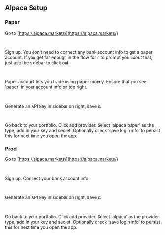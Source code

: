 ## Alpaca Setup

### Paper

Go to [https://alpaca.markets/](https://alpaca.markets/)

<br>

Sign up. You don’t need to connect any bank account info to get a paper account. If you get far enough in the flow for it to prompt you about that, just use the sidebar to click out.

<br>

Paper account lets you trade using paper money. Ensure that you see 'paper' in your account info on top right.

<br>

Generate an API key in sidebar on right, save it.

<br>

Go back to your portfolio. Click add provider. Select ‘alpaca paper’ as the type, add in your key and secret. Optionally check ‘save login info’ to persist this for next time you open the app.

### Prod

Go to [https://alpaca.markets/](https://alpaca.markets/)

<br>

Sign up. Connect your bank account info.

<br>

Generate an API key in sidebar on right, save it.

<br>

Go back to your portfolio. Click add provider. Select ‘alpaca’ as the provider type, add in your key and secret. Optionally check ‘save login info’ to persist this for next time you open the app.

